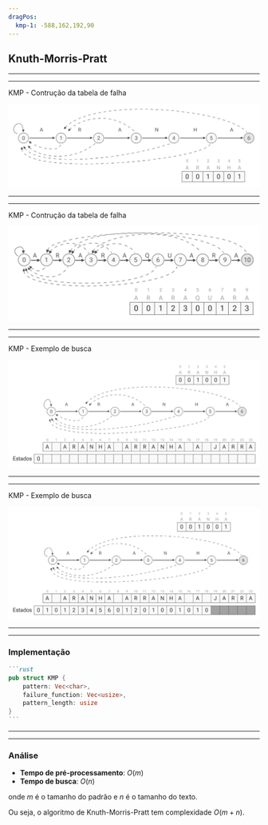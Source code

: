 ```yaml
---
dragPos:
  kmp-1: -588,162,192,90
---
```


## Knuth-Morris-Pratt

<Cadeia cadeia="A ARANHA SUBIU A PAREDE" />

<Cadeia v-drag="'kmp-1'" cadeia="ARANHA" />

<Counter />

---
---

KMP - Contrução da tabela de falha

<img
v-click
src="/images/kmp-1.svg"
/>

---
---

KMP - Contrução da tabela de falha

<img
src="/images/kmp-2.svg"
/>

---
---

KMP - Exemplo de busca

<img
src="/images/kmp-3.svg"
/>

---
---

KMP - Exemplo de busca

<img
src="/images/kmp-4.svg"
/>

---
---

### Implementação

````md magic-move
```rust
pub struct KMP {
    pattern: Vec<char>,
    failure_function: Vec<usize>,
    pattern_length: usize
}
```
````

---
---

### Análise

- **Tempo de pré-processamento**: $O(m)$
- **Tempo de busca**: $O(n)$

onde $m$ é o tamanho do padrão e $n$ é o tamanho do texto.

Ou seja, o algoritmo de Knuth-Morris-Pratt tem complexidade $O(m + n)$.
